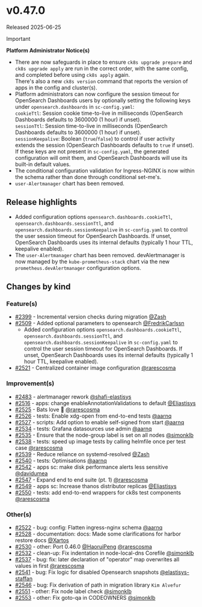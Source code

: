 # v0.47.0

Released 2025-06-25
<!-- -->
> [!IMPORTANT]
> **Platform Administrator Notice(s)**
>
> - There are now safeguards in place to ensure `ck8s upgrade prepare` and `ck8s upgrade apply` are run in the correct order, with the same config, and completed before using `ck8s apply` again.<br>There's also a new `ck8s version` command that reports the version of apps in the config and cluster(s).
> - Platform administrators can now configure the session timeout for OpenSearch Dashboards users by optionally setting the following keys under `opensearch.dashboards` in `sc-config.yaml`:<br>`cookieTtl`: Session cookie time-to-live in milliseconds (OpenSearch Dashboards defaults to 3600000 (1 hour)  if unset).<br>`sessionTtl`: Session time-to-live in milliseconds (OpenSearch Dashboards defaults to 3600000 (1 hour)  if unset).<br>`sessionKeepalive`: Boolean (`true`/`false`) to control if user activity extends the session (OpenSearch Dashboards defaults to `true` if unset).<br>If these keys are not present in `sc-config.yaml`, the generated configuration will omit them, and OpenSearch Dashboards will use its built-in default values.
> - The conditional configuration validation for Ingress-NGINX is now within the schema rather than done through conditional set-me's.
> - `user-Alertmanager` chart has been removed.

## Release highlights

- Added configuration options `opensearch.dashboards.cookieTtl`, `opensearch.dashboards.sessionTtl`, and `opensearch.dashboards.sessionKeepalive` in `sc-config.yaml` to control the user session timeout for OpenSearch Dashboards. If unset, OpenSearch Dashboards uses its internal defaults (typically 1 hour TTL, keepalive enabled).
- The `user-Alertmanager` chart has been removed. devAlertmanager is now managed by the `kube-prometheus-stack` chart via the new `prometheus.devAlertmanager` configuration options.

## Changes by kind

### Feature(s)

- [#2399](https://github.com/elastisys/compliantkubernetes-apps/pull/2399) - Incremental version checks during migration [@Zash](https://github.com/Zash)
- [#2509](https://github.com/elastisys/compliantkubernetes-apps/pull/2509) - Added optional parameters to opensearch [@FredrikCarlssn](https://github.com/FredrikCarlssn)
  - Added configuration options `opensearch.dashboards.cookieTtl`, `opensearch.dashboards.sessionTtl`, and `opensearch.dashboards.sessionKeepalive` in `sc-config.yaml` to control the user session timeout for OpenSearch Dashboards. If unset, OpenSearch Dashboards uses its internal defaults (typically 1 hour TTL, keepalive enabled).
- [#2521](https://github.com/elastisys/compliantkubernetes-apps/pull/2521) - Centralized container image configuration [@rarescosma](https://github.com/rarescosma)

### Improvement(s)

- [#2483](https://github.com/elastisys/compliantkubernetes-apps/pull/2483) - alertmanager rework [@shafi-elastisys](https://github.com/shafi-elastisys)
- [#2516](https://github.com/elastisys/compliantkubernetes-apps/pull/2516) - apps: change enableAnnotationValidations to default [@Eliastisys](https://github.com/Eliastisys)
- [#2525](https://github.com/elastisys/compliantkubernetes-apps/pull/2525) - Bats love 🦇 [@rarescosma](https://github.com/rarescosma)
- [#2526](https://github.com/elastisys/compliantkubernetes-apps/pull/2526) - tests: Enable xdg-open from end-to-end tests [@aarnq](https://github.com/aarnq)
- [#2527](https://github.com/elastisys/compliantkubernetes-apps/pull/2527) - scripts: Add option to enable self-signed from start [@aarnq](https://github.com/aarnq)
- [#2534](https://github.com/elastisys/compliantkubernetes-apps/pull/2534) - tests: Grafana datasources use admin [@aarnq](https://github.com/aarnq)
- [#2535](https://github.com/elastisys/compliantkubernetes-apps/pull/2535) - Ensure that the node-group label is set on all nodes [@simonklb](https://github.com/simonklb)
- [#2538](https://github.com/elastisys/compliantkubernetes-apps/pull/2538) - tests: speed up image tests by calling helmfile once per test case [@rarescosma](https://github.com/rarescosma)
- [#2539](https://github.com/elastisys/compliantkubernetes-apps/pull/2539) - Reduce reliance on systemd-resolved [@Zash](https://github.com/Zash)
- [#2540](https://github.com/elastisys/compliantkubernetes-apps/pull/2540) - tests: Optimisations [@aarnq](https://github.com/aarnq)
- [#2542](https://github.com/elastisys/compliantkubernetes-apps/pull/2542) - apps sc: make disk performance alerts less sensitive [@davidumea](https://github.com/davidumea)
- [#2547](https://github.com/elastisys/compliantkubernetes-apps/pull/2547) - Expand end to end suite (pt. 1) [@rarescosma](https://github.com/rarescosma)
- [#2549](https://github.com/elastisys/compliantkubernetes-apps/pull/2549) - apps sc: Increase thanos distributor replicas [@Eliastisys](https://github.com/Eliastisys)
- [#2550](https://github.com/elastisys/compliantkubernetes-apps/pull/2550) - tests: add end-to-end wrappers for ck8s test components [@rarescosma](https://github.com/rarescosma)

### Other(s)

- [#2522](https://github.com/elastisys/compliantkubernetes-apps/pull/2522) - bug: config: Flatten ingress-nginx schema [@aarnq](https://github.com/aarnq)
- [#2528](https://github.com/elastisys/compliantkubernetes-apps/pull/2528) - documentation: docs: Made some clarifications for harbor restore docs [@Xartos](https://github.com/Xartos)
- [#2530](https://github.com/elastisys/compliantkubernetes-apps/pull/2530) - other: Port 0.46.0 [@HaoruiPeng](https://github.com/HaoruiPeng) [@rarescosma](https://github.com/rarescosma)
- [#2532](https://github.com/elastisys/compliantkubernetes-apps/pull/2532) - clean-up: Fix indentation in node-local-dns Corefile [@simonklb](https://github.com/simonklb)
- [#2537](https://github.com/elastisys/compliantkubernetes-apps/pull/2537) - bug: fix: later declaration of "operator" map overwrites all values in first [@rarescosma](https://github.com/rarescosma)
- [#2541](https://github.com/elastisys/compliantkubernetes-apps/pull/2541) - bug: Fix logic for disabled Opensearch snapshots [@elastisys-staffan](https://github.com/elastisys-staffan)
- [#2546](https://github.com/elastisys/compliantkubernetes-apps/pull/2546) - bug: Fix derivation of path in migration library `Kim Alvefur`
- [#2551](https://github.com/elastisys/compliantkubernetes-apps/pull/2551) - other: Fix node label check [@simonklb](https://github.com/simonklb)
- [#2553](https://github.com/elastisys/compliantkubernetes-apps/pull/2553) - other: Fix goto-qa in CODEOWNERS [@simonklb](https://github.com/simonklb)
